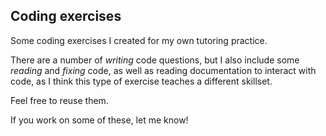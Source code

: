 ## Coding exercises

Some coding exercises I created for my own tutoring practice.

There are a number of *writing* code questions, but I also include some *reading* and *fixing* code, as well as reading documentation to interact with code, as I think this type of exercise teaches a different skillset. 

Feel free to reuse them.

If you work on some of these, let me know!

